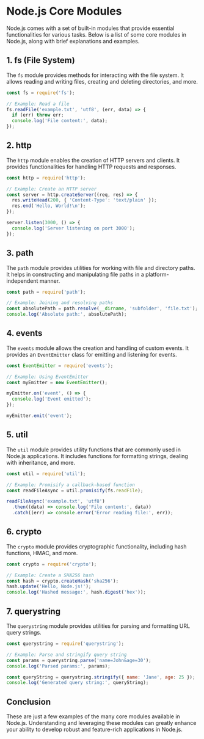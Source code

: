 # Node.js Core Modules

Node.js comes with a set of built-in modules that provide essential functionalities for various tasks. Below is a list of some core modules in Node.js, along with brief explanations and examples.

## 1. **fs (File System)**

The `fs` module provides methods for interacting with the file system. It allows reading and writing files, creating and deleting directories, and more.

```javascript
const fs = require('fs');

// Example: Read a file
fs.readFile('example.txt', 'utf8', (err, data) => {
  if (err) throw err;
  console.log('File content:', data);
});
```

## 2. **http**

The `http` module enables the creation of HTTP servers and clients. It provides functionalities for handling HTTP requests and responses.

```javascript
const http = require('http');

// Example: Create an HTTP server
const server = http.createServer((req, res) => {
  res.writeHead(200, { 'Content-Type': 'text/plain' });
  res.end('Hello, World!\n');
});

server.listen(3000, () => {
  console.log('Server listening on port 3000');
});
```

## 3. **path**

The `path` module provides utilities for working with file and directory paths. It helps in constructing and manipulating file paths in a platform-independent manner.

```javascript
const path = require('path');

// Example: Joining and resolving paths
const absolutePath = path.resolve(__dirname, 'subfolder', 'file.txt');
console.log('Absolute path:', absolutePath);
```

## 4. **events**

The `events` module allows the creation and handling of custom events. It provides an `EventEmitter` class for emitting and listening for events.

```javascript
const EventEmitter = require('events');

// Example: Using EventEmitter
const myEmitter = new EventEmitter();

myEmitter.on('event', () => {
  console.log('Event emitted');
});

myEmitter.emit('event');
```

## 5. **util**

The `util` module provides utility functions that are commonly used in Node.js applications. It includes functions for formatting strings, dealing with inheritance, and more.

```javascript
const util = require('util');

// Example: Promisify a callback-based function
const readFileAsync = util.promisify(fs.readFile);

readFileAsync('example.txt', 'utf8')
  .then((data) => console.log('File content:', data))
  .catch((err) => console.error('Error reading file:', err));
```

## 6. **crypto**

The `crypto` module provides cryptographic functionality, including hash functions, HMAC, and more.

```javascript
const crypto = require('crypto');

// Example: Create a SHA256 hash
const hash = crypto.createHash('sha256');
hash.update('Hello, Node.js!');
console.log('Hashed message:', hash.digest('hex'));
```

## 7. **querystring**

The `querystring` module provides utilities for parsing and formatting URL query strings.

```javascript
const querystring = require('querystring');

// Example: Parse and stringify query string
const params = querystring.parse('name=John&age=30');
console.log('Parsed params:', params);

const queryString = querystring.stringify({ name: 'Jane', age: 25 });
console.log('Generated query string:', queryString);
```

## Conclusion

These are just a few examples of the many core modules available in Node.js. Understanding and leveraging these modules can greatly enhance your ability to develop robust and feature-rich applications in Node.js.
